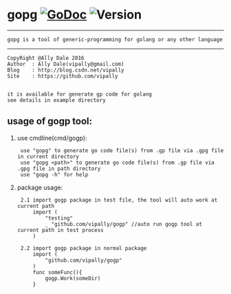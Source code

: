 # gopg [![GoDoc](https://godoc.org/github.com/vipally/gogp?status.svg)](https://godoc.org/github.com/vipally/gogp) ![Version](https://img.shields.io/badge/version-2.1.0-green.svg)
----
	
	gopg is a tool of generic-programming for golang or any other language

----

	CopyRight @Ally Dale 2016
    Author  : Ally Dale(vipally@gmail.com)
    Blog    : http://blog.csdn.net/vipally
    Site    : https://github.com/vipally


	it is available for generate gp code for golang
	see details in example directory

## usage of gogp tool:
1. use cmdline(cmd/gogp):

        use "gopg" to generate go code file(s) from .gp file via .gpg file in current directory
        use "gopg <path>" to generate go code file(s) from .gp file via .gpg file in path directory
        use "gopg -h" for help
	
2. package usage:

		2.1 import gogp package in test file, the tool will auto work at current path
	 		import (
	 			"testing"
	 			_ "github.com/vipally/gogp" //auto run gogp tool at current path in test process
	 		)
	
		2.2 import gogp package in normal package
			import (
				"github.com/vipally/gogp"
			)
			func someFunc(){
				gogp.Work(someDir)
			}
	
